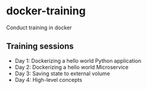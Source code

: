 # docker-training
Conduct training in docker

## Training sessions
 - Day 1: Dockerizing a hello world Python application
 - Day 2: Dockerizing a hello world Microservice
 - Day 3: Saving state to external volume
 - Day 4: High-level concepts
